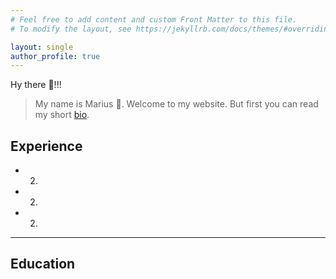 ```yaml
---
# Feel free to add content and custom Front Matter to this file.
# To modify the layout, see https://jekyllrb.com/docs/themes/#overriding-theme-defaults

layout: single
author_profile: true
---
```


Hy there 👋!!!

>My name is Marius 🤝. Welcome to my website. But first you can read my short [bio](./about.md).

## Experience

- 2.
- 2.
- 2.

---

## Education
